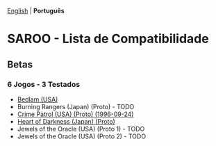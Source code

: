 [English](README.md) | **Português**

# SAROO - Lista de Compatibilidade

## Betas

### 6 Jogos - 3 Testados

- [Bedlam (USA)](../../Regions/Protos/USA/T-25407H45/01/README.md)
- Burning Rangers (Japan) (Proto) - TODO
- [Crime Patrol (USA) (Proto) (1996-09-24)](../../Regions/Protos/USA/T-11102H/01/README.md)
- [Heart of Darkness (Japan) (Proto)](../../Regions/Protos/Japan/999999999/01/README.md)
- Jewels of the Oracle (USA) (Proto 1) - TODO
- Jewels of the Oracle (USA) (Proto 2) - TODO
